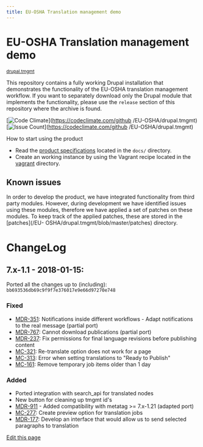 ```yaml
---
title: EU-OSHA Translation management demo
---
```

#  EU-OSHA Translation management demo


<small class="github">[drupal.tmgmt](https://github.com/EU-OSHA/drupal.tmgmt)</small>

This repository contains a fully working Drupal installation that demonstrates
the functionality of the EU-OSHA translation management workflow. If you want
to separately download only the Drupal module that implements the
functionality, please use the `release` section of this repository where the
archive is found.

[![Code
Climate](https://camo.githubusercontent.com/ece01114938c0194fde598550e0416a7eec50f1f/68747470733a2f2f636f6465636c696d6174652e636f6d2f6769746875622f45552d4f5348412f64727570616c2e746d676d742f6261646765732f6770612e737667)](https://codeclimate.com/github
/EU-OSHA/drupal.tmgmt) [![Issue
Count](https://camo.githubusercontent.com/8014f2b1ca106fc180a7e9caa5f7395197b0484c/68747470733a2f2f636f6465636c696d6174652e636f6d2f6769746875622f45552d4f5348412f64727570616c2e746d676d742f6261646765732f69737375655f636f756e742e737667)](https://codeclimate.com/github
/EU-OSHA/drupal.tmgmt)

How to start using the product

  * Read the [product specifications](/EU-OSHA/drupal.tmgmt/blob/master/docs/functional-specifications.pdf) located in the `docs/` directory.
  * Create an working instance by using the Vagrant recipe located in the [vagrant](/EU-OSHA/drupal.tmgmt/blob/master/vagrant) directory.

##  Known issues

In order to develop the product, we have integrated functionality from third
party modules. However, during development we have identified issues using
these modules, therefore we have applied a set of patches on these modules. To
keep track of the applied patches, these are stored in the [patches](/EU-
OSHA/drupal.tmgmt/blob/master/patches) directory.

#  ChangeLog

##  7.x-1.1 - 2018-01-15:

Ported all the changes up to (including):
`bb693536db69c9f9f7e376017e9e66d97270e748`

###  Fixed

  * [MDR-351](https://jira.osha.europa.eu/browse/MDR-351): Notifications inside different workflows - Adapt notifications to the real message (partial port)
  * [MDR-767](https://jira.osha.europa.eu/browse/MDR-767): Cannot download publications (partial port)
  * [MDR-237](https://jira.osha.europa.eu/browse/MDR-237): Fix permissions for final language revisions before publishing content
  * [MC-321](https://jira.osha.europa.eu/browse/MC-321): Re-translate option does not work for a page
  * [MC-313](https://jira.osha.europa.eu/browse/MC-313): Error when setting translations to "Ready to Publish"
  * [MC-161](https://jira.osha.europa.eu/browse/MC-161): Remove temporary job items older than 1 day

###  Added

  * Ported integration with search_api for translated nodes
  * New button for cleaning up tmgmt id's
  * [MDR-911](https://jira.osha.europa.eu/browse/MDR-911) \- Added compatibility with metatag >= 7.x-1.21 (adapted port)
  * [MC-277](https://jira.osha.europa.eu/browse/MC-277): Create preview option for translation jobs
  * [MDR-177](https://jira.osha.europa.eu/browse/MDR-177): Develop an interface that would allow us to send selected paragraphs to translation

[Edit this page](https://github.com/EU-OSHA/drupal.tmgmt/edit/master/README.md)
